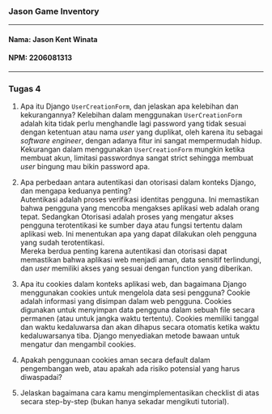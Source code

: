 ### Jason Game Inventory
---
#### Nama: Jason Kent Winata
#### NPM: 2206081313 <br>
---
### Tugas 4
1. Apa itu Django `UserCreationForm`, dan jelaskan apa kelebihan dan kekurangannya?
   Kelebihan dalam menggunakan `UserCreationForm` adalah kita tidak perlu menghandle lagi password yang tidak sesuai dengan ketentuan atau nama *user* yang duplikat, oleh karena itu sebagai *software engineer*, dengan adanya fitur ini sangat mempermudah hidup. <br>
   Kekurangan dalam menggunakan `UserCreationForm` mungkin ketika membuat akun, limitasi passwordnya sangat strict sehingga membuat *user* bingung mau bikin password apa.
   
2. Apa perbedaan antara autentikasi dan otorisasi dalam konteks Django, dan mengapa keduanya penting? <br>
   Autentikasi adalah proses verifikasi identitas pengguna. Ini memastikan bahwa pengguna yang mencoba mengakses aplikasi web adalah orang tepat. Sedangkan Otorisasi adalah proses yang mengatur akses pengguna terotentikasi ke sumber daya atau fungsi tertentu dalam aplikasi web. Ini menentukan apa yang dapat dilakukan oleh pengguna yang sudah terotentikasi. <br>
   Mereka berdua penting karena autentikasi dan otorisasi dapat memastikan bahwa aplikasi web menjadi aman, data sensitif terlindungi, dan *user* memiliki akses yang sesuai dengan function yang diberikan. <br>
   
3. Apa itu cookies dalam konteks aplikasi web, dan bagaimana Django menggunakan cookies untuk mengelola data sesi pengguna?
   Cookie adalah informasi yang disimpan dalam web pengguna. Cookies digunakan untuk menyimpan data pengguna dalam sebuah file secara permanen (atau untuk jangka waktu tertentu). Cookies memiliki tanggal dan waktu kedaluwarsa dan akan dihapus secara otomatis ketika waktu kedaluwarsanya tiba. Django menyediakan metode bawaan untuk mengatur dan mengambil cookies. <br>
   
4. Apakah penggunaan cookies aman secara default dalam pengembangan web, atau apakah ada risiko potensial yang harus diwaspadai?
   
5. Jelaskan bagaimana cara kamu mengimplementasikan checklist di atas secara step-by-step (bukan hanya sekadar mengikuti tutorial).